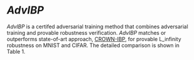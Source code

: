 *AdvIBP*
========================

*AdvIBP* is a certifed adversarial training method that combines
adversarial training and provable robustness verification. *AdvIBP*
matches or outperforms state-of-art approach, [CROWN-IBP](https://openreview.net/pdf?id=Skxuk1rFwB), for provable
L\_infinity robustness on MNIST and CIFAR. The detailed comparison is
shown in Table 1.
